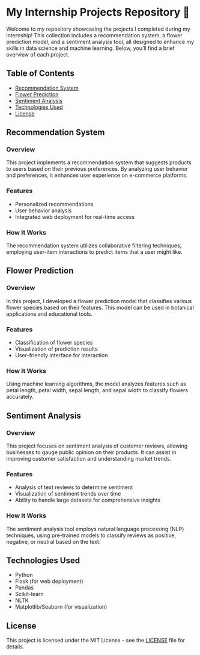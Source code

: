 # My Internship Projects Repository 🚀

Welcome to my repository showcasing the projects I completed during my internship! This collection includes a recommendation system, a flower prediction model, and a sentiment analysis tool, all designed to enhance my skills in data science and machine learning. Below, you’ll find a brief overview of each project.

## Table of Contents

- [Recommendation System](#recommendation-system)
- [Flower Prediction](#flower-prediction)
- [Sentiment Analysis](#sentiment-analysis)
- [Technologies Used](#technologies-used)
- [License](#license)

## Recommendation System

### Overview
This project implements a recommendation system that suggests products to users based on their previous preferences. By analyzing user behavior and preferences, it enhances user experience on e-commerce platforms.

### Features
- Personalized recommendations
- User behavior analysis
- Integrated web deployment for real-time access

### How It Works
The recommendation system utilizes collaborative filtering techniques, employing user-item interactions to predict items that a user might like.

## Flower Prediction

### Overview
In this project, I developed a flower prediction model that classifies various flower species based on their features. This model can be used in botanical applications and educational tools.

### Features
- Classification of flower species
- Visualization of prediction results
- User-friendly interface for interaction

### How It Works
Using machine learning algorithms, the model analyzes features such as petal length, petal width, sepal length, and sepal width to classify flowers accurately.

## Sentiment Analysis

### Overview
This project focuses on sentiment analysis of customer reviews, allowing businesses to gauge public opinion on their products. It can assist in improving customer satisfaction and understanding market trends.

### Features
- Analysis of text reviews to determine sentiment
- Visualization of sentiment trends over time
- Ability to handle large datasets for comprehensive insights

### How It Works
The sentiment analysis tool employs natural language processing (NLP) techniques, using pre-trained models to classify reviews as positive, negative, or neutral based on the text.

## Technologies Used

- Python
- Flask (for web deployment)
- Pandas
- Scikit-learn
- NLTK
- Matplotlib/Seaborn (for visualization)

## License

This project is licensed under the MIT License - see the [LICENSE](LICENSE.txt) file for details.
